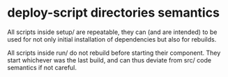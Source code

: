 # deploy-script directories semantics

All scripts inside setup/ are repeatable, they can (and are intended) to be used for not only initial installation of dependencies but also for rebuilds.

All scripts inside run/ do not rebuild before starting their component. They start whichever was the last build, and can thus deviate from src/ code semantics if not careful.
